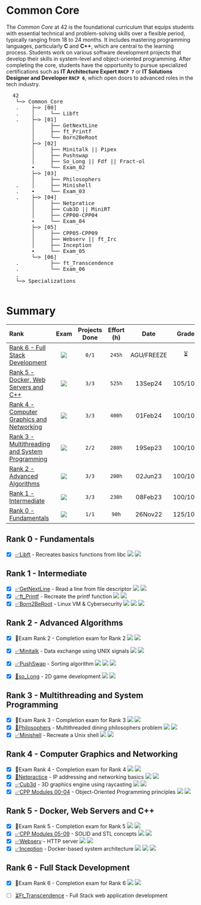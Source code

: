 # Common Core

The *Common Core* at 42 is the foundational curriculum that equips students with essential technical and problem-solving skills over a flexible period, typically ranging from 18 to 24 months. It includes mastering programming languages, particularly **C** and **C++**, which are central to the learning process. Students work on various software development projects that develop their skills in system-level and object-oriented programming. After completing the core, students have the opportunity to pursue specialized certifications such as **IT Architecture Expert `RNCP 7`** or **IT Solutions Designer and Developer `RNCP 6`**, which open doors to advanced roles in the tech industry.

<pre>
  42
   └─> Common_Core
   .    ├─> [00]
   .    │     └── Libft
   .    ├─> [01]
        │     ├── GetNextLine
        │     ├── ft_Printf
        │     └── Born2BeRoot
        ├─> [02]
        │     ├── Minitalk || Pipex
        │     ├── Pushswap
        │     ├── So_Long || Fdf || Fract-ol
        ∙     └── Exam_02
        ├─> [03]
        │     ├── Philosophers
   .    │     ├── Minishell
   .    ∙     └── Exam_03
   .    ├─> [04]
        │     ├── Netpratice
        │     ├── Cub3D || MiniRT
        │     ├── CPP00-CPP04
        ∙     └── Exam_04
        ├─> [05]
        │     ├── CPP05-CPP09
        │     ├── Webserv || ft_Irc
        │     ├── Inception
        ∙     └── Exam_05
        └─> [06]
   .          ├── ft_Transcendence
   .          └── Exam_06
   .
   └─> Specializations
  
</pre>

# Summary
| Rank	| Exam | Projects Done |	Effort (h)	| Date | Grade |  
|:------|:----:|:-------------:|:----------------------:|:----:|:-----:|  
| [Rank 6 - Full Stack Development](#rank-6---full-stack-development) | <img src="https://img.shields.io/badge/done-✅-ok" /> | `0/1` | `245h` | AGU/FREEZE | ⏳ |  
| [Rank 5 - Docker, Web Servers and C++](#rank-5---docker-web-servers-and-c++) | <img src="https://img.shields.io/badge/done-✅-ok" /> | `3/3` |	`525h` | 13Sep24 | 105/100 |  
| [Rank 4 - Computer Graphics and Networking](#rank-4---computer-graphics-and-networking) | <img src="https://img.shields.io/badge/done-✅-ok" /> | `3/3`	| `400h` | 01Feb24 | 100/100 |  
| [Rank 3 - Multithreading and System Programming](#rank-3---multithreading-and-system-programming) | <img src="https://img.shields.io/badge/done-✅-ok" /> | `2/2`	| `280h` | 19Sep23 | 100/100 |  
| [Rank 2 - Advanced Algorithms](#rank-2---advanced-algorithms) | <img src="https://img.shields.io/badge/done-✅-ok" /> | `3/3`	| `200h` | 02Jun23 | 100/100 |  
| [Rank 1 - Intermediate](#rank-1---intermediate) | <img src="https://img.shields.io/badge/done-✅-ok" /> | `3/3` | `230h` | 08Feb23 | 100/100 |  
| [Rank 0 - Fundamentals](#rank-0---fundamentals) | <img src="https://img.shields.io/badge/done-✅-ok" /> | `1/1`	| `90h` | 26Nov22 | 125/100 |  


## Rank 0 - Fundamentals
- [X] [✅Libft](https://github.com/pin3dev/42_Libft) - Recreates basics functions from libc <img src="https://img.shields.io/badge/C-00599C?style=flat&logo=c&logoColor=white" /> <img src="https://img.shields.io/badge/grade-125%2F125-yellow?style=flat&logo=42&labelColor=gray"/> 

## Rank 1 - Intermediate
- [X] [✅GetNextLine](https://github.com/pin3dev/42_GetNextLine) - Read a line from file descriptor <img src="https://img.shields.io/badge/C-00599C?style=flat&logo=c&logoColor=white" /> <img src="https://img.shields.io/badge/grade-125%2F125-yellow?style=flat&logo=42&labelColor=gray"/> 
- [X] [✅ft_Printf](https://github.com/pin3dev/42_ft_Printf) - Recreate the printf function <img src="https://img.shields.io/badge/C-00599C?style=flat&logo=c&logoColor=white" /> <img src="https://img.shields.io/badge/grade-100%2F125-green?style=flat&logo=42&labelColor=gray"/> 
- [X] [✅Born2BeRoot](https://github.com/pin3dev/42_Born2BeRoot) - Linux VM & Cybersecurity <img src="https://img.shields.io/badge/Shell%20Script-121011?style=flat&logo=gnu-bash&logoColor=white" /> <img src="https://img.shields.io/badge/grade-100%2F125-green?style=flat&logo=42&labelColor=gray"/> <img src="https://img.shields.io/badge/%F0%9F%94%ACtutorial-violet?style=flat&color=violet"/> 

## Rank 2 - Advanced Algorithms
- [X] 🔐Exam Rank 2 - Completion exam for Rank 2 <img src="https://img.shields.io/badge/C-00599C?style=flat&logo=c&logoColor=white" /> <img src="https://img.shields.io/badge/grade-100%2F100-blue?style=flat&logo=42&labelColor=gray"/> 
- [X] [✅Minitalk](https://github.com/pin3dev/42_Minitalk) - Data exchange using UNIX signals <img src="https://img.shields.io/badge/C-00599C?style=flat&logo=c&logoColor=white" /> <img src="https://img.shields.io/badge/grade-115%2F125-green?style=flat&logo=42&labelColor=gray"/> 
- [X] [✅PushSwap](https://github.com/pin3dev/42_PushSwap) - Sorting algorithm <img src="https://img.shields.io/badge/C-00599C?style=flat&logo=c&logoColor=white" /> <img src="https://img.shields.io/badge/grade-100%2F125-green?style=flat&logo=42&labelColor=gray"/> <img src="https://img.shields.io/badge/%F0%9F%94%ACtutorial-violet?style=flat&color=violet"/> 
- [X] [🔐so_Long](link) - 2D game development <img src="https://img.shields.io/badge/C-00599C?style=flat&logo=c&logoColor=white" /> <img src="https://img.shields.io/badge/grade-103%2F125-green?style=flat&logo=42&labelColor=gray"/> 


## Rank 3 - Multithreading and System Programming
- [X] 🔐Exam Rank 3 - Completion exam for Rank 3 <img src="https://img.shields.io/badge/C-00599C?style=flat&logo=c&logoColor=white" /> <img src="https://img.shields.io/badge/grade-100%2F100-blue?style=flat&logo=42&labelColor=gray"/> 
- [X] [🔐Philosophers](link) - Multithreaded dining philosophers problem <img src="https://img.shields.io/badge/C-00599C?style=flat&logo=c&logoColor=white" /> <img src="https://img.shields.io/badge/grade-100%2F125-green?style=flat&logo=42&labelColor=gray"/> 
- [X] [✅Minishell](https://github.com/pin3dev/42_Minishell) - Recreate a Unix shell <img src="https://img.shields.io/badge/C-00599C?style=flat&logo=c&logoColor=white" /> <img src="https://img.shields.io/badge/grade-103%2F125-green?style=flat&logo=42&labelColor=gray"/> 

## Rank 4 - Computer Graphics and Networking
- [X] 🔐Exam Rank 4 - Completion exam for Rank 4 <img src="https://img.shields.io/badge/C-00599C?style=flat&logo=c&logoColor=white" /> <img src="https://img.shields.io/badge/grade-100%2F100-blue?style=flat&logo=42&labelColor=gray"/> 
- [X] [🔐Netpractice](link) - IP addressing and networking basics <img src="https://img.shields.io/badge/Subnetting-1f425f.svg?style=flat&logo=cisco&logoColor=white" /> <img src="https://img.shields.io/badge/grade-100%2F100-green?style=flat&logo=42&labelColor=gray"/> 
- [X] [✅Cub3d](https://github.com/pin3dev/42_cub3D) - 3D graphics engine using raycasting <img src="https://img.shields.io/badge/C-00599C?style=flat&logo=c&logoColor=white" /> <img src="https://img.shields.io/badge/grade-100%2F125-green?style=flat&logo=42&labelColor=gray"/> 
- [X] [✅CPP Modules 00-04](https://github.com/pin3dev/42_CPP_Modules_00-04) - Object-Oriented Programming principles <img src="https://img.shields.io/badge/C++-00599C?style=flat&logo=c%2B%2B&logoColor=white" /> <img src="https://img.shields.io/badge/grade-100%2F100-blue?style=flat&logo=42&labelColor=gray"/> 

## Rank 5 - Docker, Web Servers and C++
- [X] 🔐Exam Rank 5 - Completion exam for Rank 5 <img src="https://img.shields.io/badge/C++-00599C?style=flat&logo=c%2B%2B&logoColor=white" /> <img src="https://img.shields.io/badge/grade-100%2F100-blue?style=flat&logo=42&labelColor=gray"/> 
- [X] [✅CPP Modules 05-09](https://github.com/pin3dev/42_CPP_Modules_05-09) - SOLID and STL concepts <img src="https://img.shields.io/badge/C++-00599C?style=flat&logo=c%2B%2B&logoColor=white" /> <img src="https://img.shields.io/badge/grade-100%2F100-blue?style=flat&logo=42&labelColor=gray"/> 
- [X] [✅Webserv](https://github.com/pin3dev/42_Webserv) - HTTP server <img src="https://img.shields.io/badge/C++-00599C?style=flat&logo=c%2B%2B&logoColor=white" /> <img src="https://img.shields.io/badge/grade-103%2F125-green?style=flat&logo=42&labelColor=gray"/> 
- [X] [✅Inception](https://github.com/pin3dev/42_Inception) - Docker-based system architecture <img src="https://img.shields.io/badge/Docker-2496ED?style=flat&logo=docker&logoColor=white" /> <img src="https://img.shields.io/badge/grade-100%2F125-green?style=flat&logo=42&labelColor=gray"/> <img src="https://img.shields.io/badge/%F0%9F%94%ACtutorial-violet?style=flat&color=violet"/> 

## Rank 6 - Full Stack Development
- [X] 🔐Exam Rank 6 - Completion exam for Rank 6 <img src="https://img.shields.io/badge/C-00599C?style=flat&logo=c&logoColor=white" /> <img src="https://img.shields.io/badge/grade-100%2F100-blue?style=flat&logo=42&labelColor=gray"/> 
- [ ] [⏳Ft_Transcendence](link) - Full Stack web application development 


<!--
| Rank | Project | Repo & Tutorial | Resume | Language | Grade | Estimated effort (h) | End date | 
|:----:|:-------:|:----------:|:------:|:--------:|:-----:|:--------------------:|:--------:|  
| 6 | Ft_transcendence | 🔐 | | | | 245h | in progress... |  
| 6 | ExamRank6 |  🔐 | Exam to finish rank 6. | <img src="https://skillicons.dev/icons?i=c&theme=dark&perline=16" />|  `100/100` | 3h | 24Sep13 |  
| 5 | [Inception](https://github.com/pin3dev/42_Inception) | 📂 ✅ | Docker and Docker Compose | <img src="https://skillicons.dev/icons?i=docker,bash,mysql,wordpress,nginx&theme=dark&perline=16" /> | `100/100` | 210h | 24Aug19 |  
| 5 | [Webserv](https://github.com/pin3dev/42_Webserv) | 📂 | Sockets, Multiplexing, HTTP & Python Script | <img src="https://skillicons.dev/icons?i=cpp,html,css,js,py&theme=dark&perline=16" /> | `110/125` | 175h | 24Jun21 |  
| 5 | [CPP05-09](https://github.com/pin3dev/42_CPP_Modules_05-09)  | 📂 | SOLID concepts & STL | <img src="https://skillicons.dev/icons?i=cpp&theme=dark&perline=16" /> | `100/100` | 140h | 24May29 | 
| 5 | ExamRank5 | 🔐 | Exam to finish rank 5. | <img src="https://skillicons.dev/icons?i=cpp&theme=dark&perline=16" /> | `100/100` | 3h | 24Apr12 |  
| 4 | [CPP00-04](https://github.com/pin3dev/42_CPP_Modules_00-04) | 📂✍🏻 | OOP concepts | <img src="https://skillicons.dev/icons?i=cpp&theme=dark&perline=16" /> | `100/100` | 70h | 24Feb01 |  
| 4 | [Cub3d](https://github.com/pin3dev/42_cub3D) | 📂 | 3D graphics engine using Raycasting | <img src="https://skillicons.dev/icons?i=c&theme=dark&perline=16" /> | `100/100` | 280h | 23Dec04 |  
| 4 | Netpratice | 🔐 | IP addressing | <img src="https://skillicons.dev/icons?i=bash&theme=dark&perline=16" />  | `100/100` | 50h | 23Oct06 |  
| 4 | ExamRank4 | 🔐 | Exam to finish rank 4. | <img src="https://skillicons.dev/icons?i=c&theme=dark&perline=16" /> | `100/100` | 3h | 23Sep26 |  
| 3 | [Minishell](https://github.com/pin3dev/42_Minishell) | 📂✍🏻 | Recreates teminal shell | <img src="https://skillicons.dev/icons?i=c&theme=dark&perline=16" /> | `100/100` | 210h | 23Sep19 |  
| 3 | Philosophers | 🔐 | Multiple-threads | <img src="https://skillicons.dev/icons?i=c&theme=dark&perline=16" /> | `100/100` | 70h | 23Aug03 |  
| 3 | ExamRank3 | 🔐 |Exam to finish rank 3. | <img src="https://skillicons.dev/icons?i=c&theme=dark&perline=16" /> | `100/100` | 3h | 23Jun07 |  
| 2 | so_Long | 🔐 | 2D game | <img src="https://skillicons.dev/icons?i=c&theme=dark&perline=16" />  | `103/100` | 70h | 23Jun02 |  
| 2 | [PushSwap](https://github.com/pin3dev/42_PushSwap) | 📂✅ | Sorting algorithm | <img src="https://skillicons.dev/icons?i=c&theme=dark&perline=16" /> | `100/100` | 70h | 23May19 |  
| 2 | ExamRank2 | 🔐 | Exam to finish rank 2. | <img src="https://skillicons.dev/icons?i=c&theme=dark&perline=16" /> | `100/100` | 3h | 23May03 |  
| 2 | [Minitalk](https://github.com/pin3dev/42_Minitalk) | 📂 | Data exchange using UNIX signals. | <img src="https://skillicons.dev/icons?i=c&theme=dark&perline=16" /> | `115/100` | 60h | 23Apr07 |  
| 1 | [Born2BeRoot](https://github.com/pin3dev/42_Born2BeRoot) | 📂✅ | VM and cybersecurity | <img src="https://skillicons.dev/icons?i=debian,bash&theme=dark&perline=16" /> | `100/100` | 50h | 23Feb08 |  
| 1 | [ft_Printf](https://github.com/pin3dev/42_ft_Printf) | 📂 | Recreates the printf function. | <img src="https://skillicons.dev/icons?i=c&theme=dark&perline=16" /> | `100/100` | 90h | 22Dec24 |  
| 1 | [GetNextLine](https://github.com/pin3dev/42_GetNextLine) | 📂| Read line from a fd. | <img src="https://skillicons.dev/icons?i=c&theme=dark&perline=16" /> | `125/100` | 90h | 22Dec03 |  
| 0 | [Libft](https://github.com/pin3dev/42_Libft/) | 📂 | Recreates basics functions from libc | <img src="https://skillicons.dev/icons?i=c&theme=dark&perline=16" /> | `125/100` | 90h | 22Nov26 |  
-->
